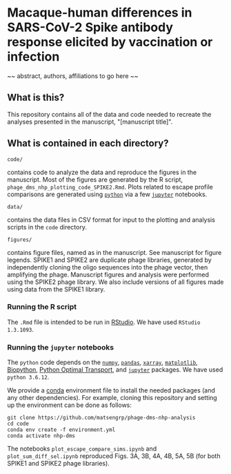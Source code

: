 # Macaque-human differences in SARS-CoV-2 Spike antibody response elicited by vaccination or infection
~~ abstract, authors, affiliations to go here ~~

## What is this?
This repository contains all of the data and code needed to recreate the analyses presented in the manuscript, "[manuscript title]".

## What is contained in each directory?

    code/
contains code to analyze the data and reproduce the figures in the manuscript. Most of the figures are generated by the R script, `phage_dms_nhp_plotting_code_SPIKE2.Rmd`. Plots related to escape profile comparisons are generated using [`python`](https://www.python.org/) via a few [`jupyter`](https://jupyter.org/) notebooks.

    data/
contains the data files in CSV format for input to the plotting and analysis scripts in the `code` directory.

    figures/
contains figure files, named as in the manuscript. See manuscript for figure legends. SPIKE1 and SPIKE2 are duplicate phage libraries, generated by independently cloning the oligo sequences into the phage vector, then amplifying the phage. Manuscript figures and analysis were performed using the SPIKE2 phage library. We also include versions of all figures made using data from the SPIKE1 library.

### Running the R script
The `.Rmd` file is intended to be run in [RStudio](https://www.rstudio.com/). We have used `RStudio 1.3.1093`.

### Running the `jupyter` notebooks
The `python` code depends on the [`numpy`](https://numpy.org/), [`pandas`](https://pandas.pydata.org/), [`xarray`](https://xarray.pydata.org/en/stable/), [`matplotlib`](https://matplotlib.org/), [Biopython](https://biopython.org/), [Python Optimal Transport](https://pythonot.github.io/), and [`jupyter`](https://jupyter.org/) packages. We have used `python 3.6.12`.

We provide a [conda](https://www.anaconda.com/) environment file to install the needed packages (and any other dependencies). For example, cloning this repository and setting up the environment can be done as follows:
	
    git clone https://github.com/matsengrp/phage-dms-nhp-analysis
    cd code
    conda env create -f environment.yml
    conda activate nhp-dms
    
The notebooks `plot_escape_compare_sims.ipynb` and `plot_sum_diff_sel.ipynb` reproduced Figs. 3A, 3B, 4A, 4B, 5A, 5B (for both SPIKE1 and SPIKE2 phage libraries).
